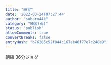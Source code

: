 ```yaml
---
title: "練習"
date: '2022-03-24T07:27:44'
author: "subaru44k"
category: "練習(弱)"
status: "publish"
allowComments: true
convertBreaks: false
entryHash: "b76205c52f844c167ee40f77e7c248e9"
---
```

朝練
36分ジョグ
